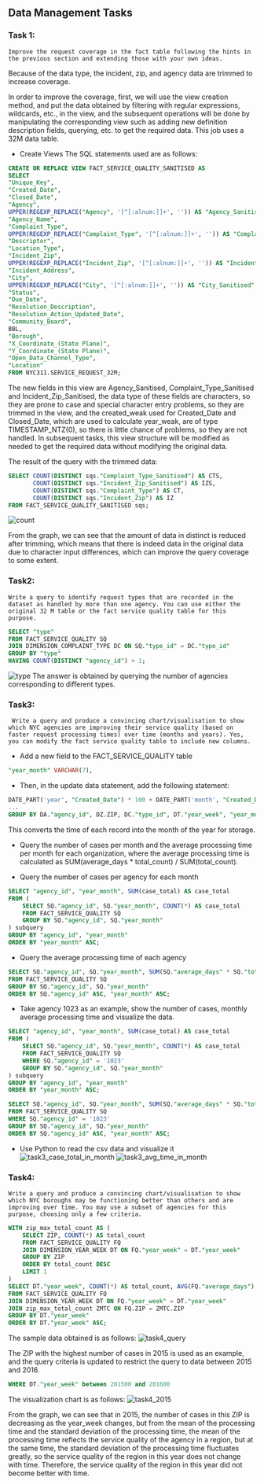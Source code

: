 ## Data Management Tasks

### Task 1: 
    Improve the request coverage in the fact table following the hints in the previous section and extending those with your own ideas. 
Because of the data type, the incident, zip, and agency data are trimmed to increase coverage.

In order to improve the coverage, first, we will use the view creation method, and put the data obtained by filtering with regular expressions, wildcards, etc., in the view, and the subsequent operations will be done by manipulating the corresponding view such as adding new definition description fields, querying, etc. to get the required data. This job uses a 32M data table.

- Create Views
The SQL statements used are as follows:
```SQL
CREATE OR REPLACE VIEW FACT_SERVICE_QUALITY_SANITISED AS
SELECT
"Unique_Key",
"Created_Date",
"Closed_Date",
"Agency",
UPPER(REGEXP_REPLACE("Agency", '[^[:alnum:]]+', '')) AS "Agency_Sanitised",
"Agency_Name",
"Complaint_Type",
UPPER(REGEXP_REPLACE("Complaint_Type", '[^[:alnum:]]+', '')) AS "Complaint_Type_Sanitised",
"Descriptor",
"Location_Type",
"Incident_Zip",
UPPER(REGEXP_REPLACE("Incident_Zip", '[^[:alnum:]]+', '')) AS "Incident_Zip_Sanitised",
"Incident_Address",
"City",
UPPER(REGEXP_REPLACE("City", '[^[:alnum:]]+', '')) AS "City_Sanitised",
"Status",
"Due_Date",
"Resolution_Description",
"Resolution_Action_Updated_Date",
"Community_Board",
BBL,
"Borough",
"X_Coordinate_(State Plane)",
"Y_Coordinate_(State Plane)",
"Open_Data_Channel_Type",
"Location"
FROM NYC311.SERVICE_REQUEST_32M;
```

The new fields in this view are Agency_Sanitised, Complaint_Type_Sanitised and Incident_Zip_Sanitised, the data type of these fields are characters, so they are prone to case and special character entry problems, so they are trimmed in the view, and the created_weak used for Created_Date and Closed_Date, which are used to calculate year_weak, are of type TIMESTAMP_NTZ(0), so there is little chance of problems, so they are not handled. In subsequent tasks, this view structure will be modified as needed to get the required data without modifying the original data.

The result of the query with the trimmed data:
```SQL
SELECT COUNT(DISTINCT sqs."Complaint_Type_Sanitised") AS CTS, 
       COUNT(DISTINCT sqs."Incident_Zip_Sanitised") AS IZS,
       COUNT(DISTINCT sqs."Complaint_Type") AS CT, 
       COUNT(DISTINCT sqs."Incident_Zip") AS IZ
FROM FACT_SERVICE_QUALITY_SANITISED sqs;
```
![count](./task1_count.png)

From the graph, we can see that the amount of data in distinct is reduced after trimming, which means that there is indeed data in the original data due to character input differences, which can improve the query coverage to some extent.


### Task2:
    Write a query to identify request types that are recorded in the dataset as handled by more than one agency. You can use either the original 32 M table or the fact service quality table for this purpose. 

```SQL
SELECT "type"
FROM FACT_SERVICE_QUALITY SQ
JOIN DIMENSION_COMPLAINT_TYPE DC ON SQ."type_id" = DC."type_id"
GROUP BY "type"
HAVING COUNT(DISTINCT "agency_id") > 1;
```
![type](./task2_type.png)
The answer is obtained by querying the number of agencies corresponding to different types.

### Task3:
     Write a query and produce a convincing chart/visualisation to show which NYC agencies are improving their service quality (based on faster request processing times) over time (months and years). Yes, you can modify the fact service quality table to include new columns. 

- Add a new field to the FACT_SERVICE_QUALITY table
```SQL
"year_month" VARCHAR(7),
```

- Then, in the update data statement, add the following statement:
```SQL
DATE_PART('year', "Created_Date") * 100 + DATE_PART('month', "Created_Date") AS "year_month",
...
GROUP BY DA."agency_id", DZ.ZIP, DC."type_id", DT."year_week", "year_month";
```
This converts the time of each record into the month of the year for storage.

- Query the number of cases per month and the average processing time per month for each organization, where the average processing time is calculated as SUM(average_days * total_count) / SUM(total_count).

- Query the number of cases per agency for each month
```SQL
SELECT "agency_id", "year_month", SUM(case_total) AS case_total
FROM (
    SELECT SQ."agency_id", SQ."year_month", COUNT(*) AS case_total
    FROM FACT_SERVICE_QUALITY SQ
    GROUP BY SQ."agency_id", SQ."year_month"
) subquery
GROUP BY "agency_id", "year_month"
ORDER BY "year_month" ASC;
```
- Query the average processing time of each agency
```SQL
SELECT SQ."agency_id", SQ."year_month", SUM(SQ."average_days" * SQ."total_count") / SUM(SQ."total_count") AS avg_time
FROM FACT_SERVICE_QUALITY SQ
GROUP BY SQ."agency_id", SQ."year_month"
ORDER BY SQ."agency_id" ASC, "year_month" ASC;
```
- Take agency 1023 as an example, show the number of cases, monthly average processing time and visualize the data.
```SQL
SELECT "agency_id", "year_month", SUM(case_total) AS case_total
FROM (
    SELECT SQ."agency_id", SQ."year_month", COUNT(*) AS case_total
    FROM FACT_SERVICE_QUALITY SQ
    WHERE SQ."agency_id" = '1023'
    GROUP BY SQ."agency_id", SQ."year_month"
) subquery
GROUP BY "agency_id", "year_month"
ORDER BY "year_month" ASC;

SELECT SQ."agency_id", SQ."year_month", SUM(SQ."average_days" * SQ."total_count") / SUM(SQ."total_count") AS avg_time
FROM FACT_SERVICE_QUALITY SQ
WHERE SQ."agency_id" = '1023'
GROUP BY SQ."agency_id", SQ."year_month"
ORDER BY SQ."agency_id" ASC, "year_month" ASC;
```

- Use Python to read the csv data and visualize it
![task3_case_total_in_month](./task3_count_saccter.png)
![task3_avg_time_in_month](./task3_time_line.png)

### Task4:
    Write a query and produce a convincing chart/visualisation to show which NYC boroughs may be functioning better than others and are improving over time. You may use a subset of agencies for this purpose, choosing only a few criteria. 

```SQL
WITH zip_max_total_count AS (
    SELECT ZIP, COUNT(*) AS total_count
    FROM FACT_SERVICE_QUALITY FQ
    JOIN DIMENSION_YEAR_WEEK DT ON FQ."year_week" = DT."year_week"
    GROUP BY ZIP
    ORDER BY total_count DESC
    LIMIT 1
)
SELECT DT."year_week", COUNT(*) AS total_count, AVG(FQ."average_days") AS avg_days, STDDEV(FQ."average_days") AS stddev_days
FROM FACT_SERVICE_QUALITY FQ
JOIN DIMENSION_YEAR_WEEK DT ON FQ."year_week" = DT."year_week"
JOIN zip_max_total_count ZMTC ON FQ.ZIP = ZMTC.ZIP
GROUP BY DT."year_week"
ORDER BY DT."year_week" ASC;
```
The sample data obtained is as follows:
![task4_query](./task4_query.png)

The ZIP with the highest number of cases in 2015 is used as an example, and the query criteria is updated to restrict the query to data between 2015 and 2016.
```SQL
WHERE DT."year_week" between 201500 and 201600
```

The visualization chart is as follows:
![task4_2015](./task4_2015.png)

From the graph, we can see that in 2015, the number of cases in this ZIP is decreasing as the year_week changes, but from the mean of the processing time and the standard deviation of the processing time, the mean of the processing time reflects the service quality of the agency in a region, but at the same time, the standard deviation of the processing time fluctuates greatly, so the service quality of the region in this year does not change with time. Therefore, the service quality of the region in this year did not become better with time.
